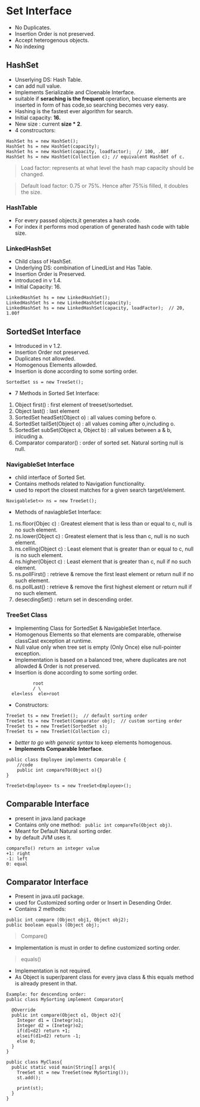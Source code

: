 # Set Interface
- No Duplicates.
- Insertion Order is not preserved.
- Accept heterogenous objects.
- No indexing

## HashSet
- Unserlying DS: Hash Table.
- can add null value.
- Implements Serializable and Cloenable Interface.
- suitable if **seraching is the frequent** operation, becuase elements are inserted in form of has code,so searching becomes very easy.
- Hashing is the fastest ever algorithm for search.
- Initial capacity: **16.**
- New size : current **size * 2**.
- 4 constrcuctors:
```
HashSet hs = new HashSet();
HashSet hs = new HashSet(capacity); 
HashSet hs = new HashSet(capacity, loadfactor);  // 100, .80f
HashSet hs = new HashSet(Collection c); // equivalent HashSet of c.
```
> Load factor: represents at what level the hash map capacity should be changed.

> Default load factor: 0.75 or 75%. Hence after 75%is filled, it doubles the size.

### HashTable
- For every passed objects,it generates a hash code.
- For index it performs mod operation of generated hash code with table size.

### LinkedHashSet
- Child class of HashSet.
- Underlying DS: combination of LinedList and Has Table.
- Insertion Order is Preserved.
- introduced in v 1.4.
- Initial Capacity: 16.
```
LinkedHashSet hs = new LinkedHashSet();
LinkedHashSet hs = new LinkedHashSet(capacity);
LinkedHashSet hs = new LinkedHashSet(capacity, loadFactor);  // 20, 1.00f
```

## SortedSet Interface
- Introduced in v 1.2.
- Insertion Order not preserved.
- Duplicates not allowded.
- Homogenous Elements allowded.
- Insertion is done according to some sorting order.
```
SortedSet ss = new TreeSet();
```
- 7 Methods in Sorted Set Interface:
1. Object first() : first element of treeset/sortedset.
2. Object last() : last element
3. SortedSet headSet(Object o) : all values coming before o.
4. SortedSet tailSet(Object o) : all values coming after o,including o.
5. SortedSet subSet(Object a, Object b) : all values between a & b, inlcuding a.
6. Comparator comparator() : order of sorted set. Natural sorting null is null.

### NavigableSet Interface
- child interface of Sorted Set.
- Contains methods related to Navigation functionality.
- used to report the closest matches for a given search target/element.
```
NavigableSet<> ns = new TreeSet();
```
- Methods of naviagbleSet Interface:
1. ns.floor(Objec c) : Greatest element that is less than or equal to c, null is no such element.
2. ns.lower(Object c) : Greatest element that is less than c, null is no such element.
3. ns.celling(Object c) : Least element that is greater than or equal to c, null is no such element.
4. ns.higher(Object c) : Least element that is greater than c, null if no such element.
5. ns.pollFirst() : retrieve & remove the first least element or return null if no such element.
6. ns.pollLast() :  retrieve & remove the first highest element or return null if no such element.
7. desecdingSet() : return set in descending order.

### TreeSet Class
- Implementing Class for SortedSet & NavigableSet Interface.
- Homogenous Elements so that elements are comparable, otherwise classCast exception at runtime.
- Null value only when tree set is empty (Only Once) else null-pointer exception.
- Implementation is based on a balanced tree, where duplicates are not allowded & Order is not preserved.
- Insertion is done according to some sorting order.
```
          root
          / \
  ele<less  ele>root
 ```
- Constructors:
```
TreeSet ts = new TreeSet();  // default sorting order
TreeSet ts = new TreeSet(Comparator obj);  // custom sorting order
TreeSet ts = new TreeSet(SortedSet s); 
TreeSet ts = new TreeSet(Collection c);
```
- *better to go with generic syntax* to keep elements homogenous.
- **Implements Comparable Interface**.
```
public class Employee implements Comparable {
    //code
    public int compareTO(Object o){}
}

TreeSet<Employee> ts = new TreeSet<Employee>();
```

## Comparable Interface
- present in java.land package
- Contains only one method: ``` public int compareTo(Object obj)```.
- Meant for Default Natural sorting order.
- by default JVM uses it.
```
compareTo() return an integer value
+1: right
-1: left
0: equal
```

## Comparator Interface
- Present in java.util package.
- used for Customized sorting order or Insert in Desending Order.
- Contains 2 methods:
```
public int compare (Object obj1, Object obj2);
public boolean equals (Object obj);
```
> Compare()

- Implementation is must in order to define customized sorting order.

> equals()

- Implementation is not required.
- As Object is super/parent class for every java class & this equals method is already present in that.
```
Example: for descending order:
public class MySorting implement Comparator{

  @Override
  public int compare(Object o1, Object o2){
    Integer d1 = (Inetegr)o1;
    Integer d2 = (Inetegr)o2;
    if(d1<d2) return +1;
    elseif(d1>d2) return -1;
    else 0;
  }
}

public class MyClass{
  public static void main(String[] args){
    TreeSet st = new TreeSet(new MySorting());
    st.add();

    print(st);
  }
}
```
